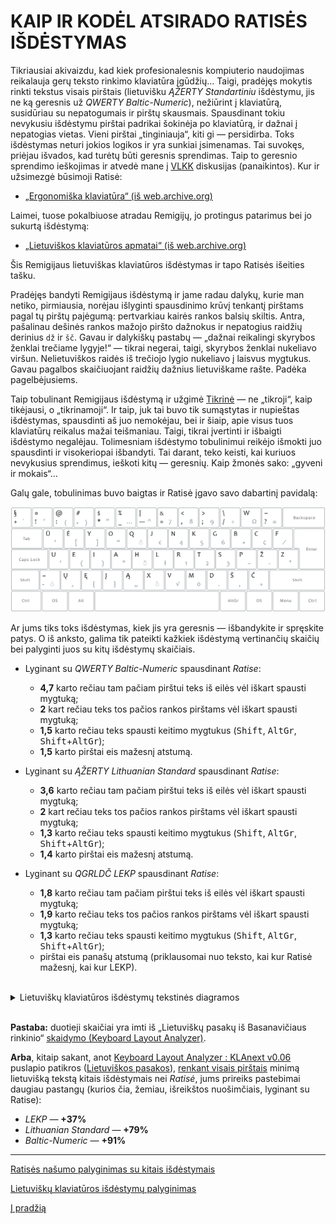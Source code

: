 
# KAIP IR KODĖL ATSIRADO RATISĖS IŠDĖSTYMAS

Tikriausiai akivaizdu, kad kiek profesionalesnis kompiuterio naudojimas reikalauja gerų teksto rinkimo klaviatūra įgūdžių… Taigi, pradėjęs mokytis rinkti tekstus visais pirštais (lietuvišku _ĄŽERTY Standartiniu_ išdėstymu, jis ne ką geresnis už _QWERTY Baltic-Numeric_), nežiūrint į klaviatūrą, susidūriau su nepatogumais ir pirštų skausmais. Spausdinant tokiu nevykusiu išdėstymu pirštai padrikai šokinėja po klaviatūrą, ir dažnai į nepatogias vietas. Vieni pirštai „tinginiauja“, kiti gi — persidirba. Toks išdėstymas neturi jokios logikos ir yra sunkiai įsimenamas. Tai suvokęs, priėjau išvados, kad turėtų būti geresnis sprendimas. Taip to geresnio sprendimo ieškojimas ir atvedė mane į [VLKK](http://www.vlkk.lt/) diskusijas (panaikintos). Kur ir užsimezgė būsimoji Ratisė:

+ [„Ergonomiška klaviatūra“ (iš web.archive.org)](https://web.archive.org/web/20071101094827/http://www.vlkk.lt/diskusijos/tema.3095.1.html)

Laimei, tuose pokalbiuose atradau Remigijų, jo protingus patarimus bei jo sukurtą išdėstymą:

+ [„Lietuviškos klaviatūros apmatai“ (iš web.archive.org)](https://web.archive.org/web/20080315055411/http://pradmenes.net/tekstu_katalogas/remigijus/klaviatura.html)

Šis Remigijaus lietuviškas klaviatūros išdėstymas ir tapo Ratisės išeities tašku.

Pradėjęs bandyti Remigijaus išdėstymą ir jame radau dalykų, kurie man netiko, pirmiausia, norėjau išlyginti spausdinimo krūvį tenkantį pirštams pagal tų pirštų pajėgumą: pertvarkiau kairės rankos balsių skiltis. Antra, pašalinau dešinės rankos mažojo piršto dažnokus ir nepatogius raidžių derinius ```dž``` ir ```šč```.  Gavau ir dalykiškų pastabų — „dažnai reikalingi skyrybos ženklai trečiame lygyje!“ — tikrai negerai, taigi, skyrybos ženklai nukeliavo viršun. Nelietuviškos raidės iš trečiojo lygio nukeliavo į laisvus mygtukus. Gavau pagalbos skaičiuojant raidžių dažnius lietuviškame rašte. Padėka pagelbėjusiems.

Taip tobulinant Remigijaus išdėstymą ir užgimė [Tikrinė](images/sena_tikrine.png) — ne „tikroji“, kaip tikėjausi, o „tikrinamoji“. Ir taip, juk tai buvo tik sumąstytas ir nupieštas išdėstymas, spausdinti aš juo nemokėjau, bei ir šiaip, apie visus tuos klaviatūrų reikalus mažai teišmaniau. Taigi, tikrai įvertinti ir išbaigti išdėstymo negalėjau. Tolimesniam išdėstymo tobulinimui reikėjo išmokti juo spausdinti ir visokeriopai išbandyti. Tai darant, teko keisti, kai kuriuos nevykusius sprendimus, ieškoti kitų — geresnių. Kaip žmonės sako: „gyveni ir mokais“…

Galų gale, tobulinimas buvo baigtas ir Ratisė įgavo savo dabartinį pavidalą:

![Lietuviškas ergonomiškas klaviatūros išdėstymas ŪĖYOQJ Ratisė](images/lek_ratise_layout.png)

Ar jums tiks toks išdėstymas, kiek jis yra geresnis — išbandykite ir spręskite patys. O iš anksto, galima tik pateikti kažkiek išdėstymą vertinančių skaičių bei palyginti juos su kitų išdėstymų skaičiais.

+ Lyginant su _QWERTY Baltic-Numeric_ spausdinant _Ratise_:
   - __4,7__ karto rečiau tam pačiam pirštui teks iš eilės vėl iškart spausti mygtuką;
   - __2__ kart rečiau teks tos pačios rankos pirštams vėl iškart spausti mygtuką;
   - __1,5__ karto rečiau teks spausti keitimo mygtukus (<kbd>Shift</kbd>, <kbd>AltGr</kbd>, <kbd>Shift</kbd>+<kbd>AltGr</kbd>);
   - __1,5__ karto pirštai eis mažesnį atstumą.

+ Lyginant su _ĄŽERTY Lithuanian Standard_ spausdinant _Ratise_:
   - __3,6__ karto rečiau tam pačiam pirštui teks iš eilės vėl iškart spausti mygtuką;
   - __2__ kart rečiau teks tos pačios rankos pirštams vėl iškart spausti mygtuką;
   - __1,3__ karto rečiau teks spausti keitimo mygtukus (<kbd>Shift</kbd>, <kbd>AltGr</kbd>, <kbd>Shift</kbd>+<kbd>AltGr</kbd>);
   - __1,4__ karto pirštai eis mažesnį atstumą.

+ Lyginant su _QGRLDČ LEKP_ spausdinant _Ratise_:
   - __1,8__ karto rečiau tam pačiam pirštui teks iš eilės vėl iškart spausti mygtuką;
   - __1,9__ karto rečiau teks tos pačios rankos pirštams vėl iškart spausti mygtuką;
   - __1,3__ karto rečiau teks spausti keitimo mygtukus (<kbd>Shift</kbd>, <kbd>AltGr</kbd>, <kbd>Shift</kbd>+<kbd>AltGr</kbd>);
   - pirštai eis panašų atstumą (priklausomai nuo teksto, kai kur Ratisė mažesnį, kai kur LEKP).

<br>
<details>
<summary>Lietuviškų klaviatūros išdėstymų tekstinės diagramos</summary>
<pre style="font-size: 70%">


 ŪĖYOQJ Ratisė ISO:
┏━━━┯━━━┯━━━┯━━━┯━━━┯━━━┯━━━┯━━━┯━━━┯━━━┯━━━┯━━━┯━━━┳━━━━━━━┓
┃ + │ ! │ : │ . │ * │ _ │ — │ = │ , │ ; │ / │ W │ ? ┃     ⌫ ┃
┣━━━┷━┱─┴─┬─┴─┬─┴─┬─┴─┬─┴─┬─┴─┬─┴─┬─┴─┬─┴─┬─┴─┬─┴─┬─┺━┳━━━━━┫
┃ ↹   ┃ Ū │ Ė │ Y │ O │ Q │ J │ N │ K │ G │ B │ C │ F ┃     ┃
┣━━━━━┻┱──┴┬──┴┬──┴┬──┴┬──┴┬──┴┬──┴┬──┴┬──┴┬──┴┬──┴┬──┺┓  ⏎ ┃
┃ ⇬    ┃ U │ E │ I │ A │ H │ L │ R │ T │ S │ P │ Ž │ Z ┃    ┃
┣━━━━┳━┹─┬─┴─┬─┴─┬─┴─┬─┴─┬─┴─┬─┴─┬─┴─┬─┴─┬─┴─┬─┴─┲━┷━━━┻━━━━┫
┃ ⇧  ┃ - │ Ų │ Ę │ Į │ Ą │ X │ V │ M │ D │ Š │ Č ┃        ⇧ ┃
┣━━━━┻━┳━┷━┳━┷━┳━┷━┱─┴───┴───┴───┴───┴─┲━┷━┳━┷━┳━┻━┳━━━┳━━━━┫
┃ ⎈    ┃ ƒ ┃ ◇ ┃ ⎇ ┃                   ┃ ⇮ ┃ ⇨ ┃ ◇ ┃ ≣ ┃  ⎈ ┃
┗━━━━━━┻━━━┻━━━┻━━━┻━━━━━━━━━━━━━━━━━━━┻━━━┻━━━┻━━━┻━━━┻━━━━┛

 QGRLDČ LEKP ISO:
┏━━━┯━━━┯━━━┯━━━┯━━━┯━━━┯━━━┯━━━┯━━━┯━━━┯━━━┯━━━┯━━━┳━━━━━━━┓
┃ ` │ / │ \ │ . │ , │ F │ ! │ W │ Ų │ Į │ ( │ ) │ : ┃     ⌫ ┃
┣━━━┷━┱─┴─┬─┴─┬─┴─┬─┴─┬─┴─┬─┴─┬─┴─┬─┴─┬─┴─┬─┴─┬─┴─┬─┺━┳━━━━━┫
┃ ↹   ┃ Q │ G │ R │ L │ D │ Č │ J │ U │ Ė │ Ę │ ? │ = ┃     ┃
┣━━━━━┻┱──┴┬──┴┬──┴┬──┴┬──┴┬──┴┬──┴┬──┴┬──┴┬──┴┬──┴┬──┺┓  ⏎ ┃
┃ ⇬    ┃ A │ K │ S │ T │ M │ P │ N │ E │ I │ O │ Y │ ' ┃    ┃
┣━━━━┳━┹─┬─┴─┬─┴─┬─┴─┬─┴─┬─┴─┬─┴─┬─┴─┬─┴─┬─┴─┬─┴─┲━┷━━━┻━━━━┫
┃ ⇧  ┃ ; │ Z │ X │ C │ V │ Ž │ Š │ B │ Ū │ Ą │ H ┃        ⇧ ┃
┣━━━━┻━┳━┷━┳━┷━┳━┷━┱─┴───┴───┴───┴───┴─┲━┷━┳━┷━┳━┻━┳━━━┳━━━━┫
┃ ⎈    ┃ ƒ ┃ ◇ ┃ ⎇ ┃                   ┃ ⇮ ┃ ⇨ ┃ ◇ ┃ ≣ ┃  ⎈ ┃
┗━━━━━━┻━━━┻━━━┻━━━┻━━━━━━━━━━━━━━━━━━━┻━━━┻━━━┻━━━┻━━━┻━━━━┛

 ĄŽERTY Lithuanian Standard ISO:
┏━━━┯━━━┯━━━┯━━━┯━━━┯━━━┯━━━┯━━━┯━━━┯━━━┯━━━┯━━━┯━━━┳━━━━━━━┓
┃ ` │ ! │ - │ / │ ; │ : │ , │ . │ = │ ( │ ) │ ? │ X ┃     ⌫ ┃
┣━━━┷━┱─┴─┬─┴─┬─┴─┬─┴─┬─┴─┬─┴─┬─┴─┬─┴─┬─┴─┬─┴─┬─┴─┬─┺━┳━━━━━┫
┃ ↹   ┃ Ą │ Ž │ E │ R │ T │ Y │ U │ I │ O │ P │ Į │ W ┃     ┃
┣━━━━━┻┱──┴┬──┴┬──┴┬──┴┬──┴┬──┴┬──┴┬──┴┬──┴┬──┴┬──┴┬──┺┓  ⏎ ┃
┃ ⇬    ┃ A │ S │ D │ Š │ G │ H │ J │ K │ L │ Ų │ Ė │ Q ┃    ┃
┣━━━━┳━┹─┬─┴─┬─┴─┬─┴─┬─┴─┬─┴─┬─┴─┬─┴─┬─┴─┬─┴─┬─┴─┲━┷━━━┻━━━━┫
┃ ⇧  ┃ < │ Z │ Ū │ C │ V │ B │ N │ M │ Č │ F │ Ę ┃        ⇧ ┃
┣━━━━┻━┳━┷━┳━┷━┳━┷━┱─┴───┴───┴───┴───┴─┲━┷━┳━┷━┳━┻━┳━━━┳━━━━┫
┃ ⎈    ┃ ƒ ┃ ◇ ┃ ⎇ ┃                   ┃ ⇮ ┃ ⇨ ┃ ◇ ┃ ≣ ┃  ⎈ ┃
┗━━━━━━┻━━━┻━━━┻━━━┻━━━━━━━━━━━━━━━━━━━┻━━━┻━━━┻━━━┻━━━┻━━━━┛

 QWERTY Baltic-Numeric+ ISO:
┏━━━┯━━━┯━━━┯━━━┯━━━┯━━━┯━━━┯━━━┯━━━┯━━━┯━━━┯━━━┯━━━┳━━━━━━━┓
┃ ` │ Ą │ Č │ Ę │ Ė │ Į │ Š │ Ų │ Ū │ „ │ “ │ - │ Ž ┃     ⌫ ┃
┣━━━┷━┱─┴─┬─┴─┬─┴─┬─┴─┬─┴─┬─┴─┬─┴─┬─┴─┬─┴─┬─┴─┬─┴─┬─┺━┳━━━━━┫
┃ ↹   ┃ Q │ W │ E │ R │ T │ Y │ U │ I │ O │ P │ [ │ ] ┃     ┃
┣━━━━━┻┱──┴┬──┴┬──┴┬──┴┬──┴┬──┴┬──┴┬──┴┬──┴┬──┴┬──┴┬──┺┓  ⏎ ┃
┃ ⇬    ┃ A │ S │ D │ F │ G │ H │ J │ K │ L │ ; │ ' │ \ ┃    ┃
┣━━━━┳━┹─┬─┴─┬─┴─┬─┴─┬─┴─┬─┴─┬─┴─┬─┴─┬─┴─┬─┴─┬─┴─┲━┷━━━┻━━━━┫
┃ ⇧  ┃ — │ Z │ X │ C │ V │ B │ N │ M │ , │ . │ / ┃        ⇧ ┃
┣━━━━┻━┳━┷━┳━┷━┳━┷━┱─┴───┴───┴───┴───┴─┲━┷━┳━┷━┳━┻━┳━━━┳━━━━┫
┃ ⎈    ┃ ƒ ┃ ◇ ┃ ⎇ ┃                   ┃ ⇮ ┃ ⇨ ┃ ◇ ┃ ≣ ┃  ⎈ ┃
┗━━━━━━┻━━━┻━━━┻━━━┻━━━━━━━━━━━━━━━━━━━┻━━━┻━━━┻━━━┻━━━┻━━━━┛


Keitimo-valdymo mygtukų ženklinimų reikšmės:

⌫ — Backspace key — Trynimo mygtukas.
⏎ — Enter key — Įvedimo mygtukas.
↹ — Tab key — Atitraukimo mygtukas.
⇬ — Caps Lock key — Didžiųjų raidžių rakinimo mygtukas.
⇧ — Shift key — Didžiųjų raidžių (antrojo lygio) įjungimo mygtukas.
⇮ — AltGr key — Kitokio ženklo (grafikos) įvedimo mygtukas.
⎇ — Alt key — Kitokio įvedimo būdo pasirinkimo mygtukas.
⎈ — Ctrl key — Valdymo mygtukas.
≣ — Menu key (optional) — Sąrašo (Meniu) mygtukas (neprivalomas).
◇ — System key (optional) — Vėliavos (Sistemos) mygtukas (neprivalomas).
ƒ — Fn, Function key (optional) — Veikmens (Funkcijos) mygtukas (neprivalomas).
⇨ — Group selection key (optional) — Kito raidyno pasirinkimo mygtukas (neprivalomas).

</pre>
</details>
<br>

__Pastaba:__ duotieji skaičiai yra imti iš „Lietuviškų pasakų iš Basanavičiaus rinkinio“ [skaidymo (Keyboard Layout Analyzer)](http://patorjk.com/keyboard-layout-analyzer/#/load/DLqKXSHF).

__Arba__, kitaip sakant, anot [Keyboard Layout Analyzer : KLAnext v0.06](https://klanext.keyboard-design.com/#/about) puslapio patikros ([Lietuviškos pasakos](https://albuck.github.io/lithuanian-keyboard-layouts/images/test-klanext-lt-txt.png)), [renkant visais pirštais](spausdinimo-visais-pirstais-tvarka.md) minimą lietuvišką tekstą kitais išdėstymais nei _Ratisė_, jums prireiks pastebimai daugiau pastangų (kurios čia, žemiau, išreikštos nuošimčiais, lyginant su Ratise):

+ _LEKP_ — __+37%__
+ _Lithuanian Standard_ — __+79%__ 
+ _Baltic-Numeric_ — __+91%__


-------------------------

[Ratisės našumo palyginimas su kitais išdėstymais](lt-isdestymu-palyginimas.md)

[Lietuviškų klaviatūros išdėstymų palyginimas](https://albuck.github.io/lithuanian-keyboard-layouts/)

[Į pradžią](../README.md)
